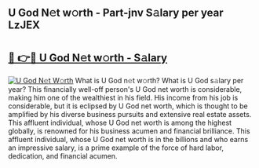 ## U God N𝚎t w𝚘rth - Part-jnv S𝚊lary per year LzJEX

# <h2><a href="http://gc021fx.nevu.top/?p=U+God">🔗 👉🔴 U God N𝚎t w𝚘rth - S𝚊lary</a></h2>

[![U God N𝚎t W𝚘rth](https://i.imgur.com/Oavwk0R.jpeg)](http://gc021fx.nevu.top/?p=U+God)
What is U God n𝚎t w𝚘rth? What is U God s𝚊lary per year?
This financially well-off person's U God net worth is considerable, making him one of the wealthiest in his field. His income from his job is considerable, but it is eclipsed by U God net worth, which is thought to be amplified by his diverse business pursuits and extensive real estate assets. This affluent individual, whose U God net worth is among the highest globally, is renowned for his business acumen and financial brilliance. This affluent individual, whose U God net worth is in the billions and who earns an impressive salary, is a prime example of the force of hard labor, dedication, and financial acumen.

